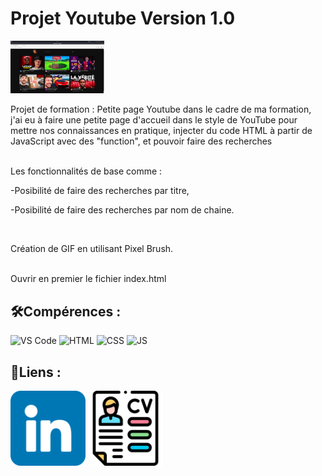 # Projet Youtube Version 1.0
<img src= "ProjetFormationYoutube.png" width="150"/>

<p>Projet de formation : Petite page Youtube
dans le cadre de ma formation, j'ai eu à faire une petite page d'accueil dans le style de YouTube pour mettre nos connaissances en pratique,
injecter du code HTML à partir de JavaScript avec des "function", et pouvoir faire des recherches<br><br>


  Les fonctionnalités de base comme :

  -Posibilité de faire des recherches par titre,

  -Posibilité de faire des recherches par nom de chaine.</p><br>


 Création de GIF en utilisant Pixel Brush.<br><br>



<p>Ouvrir en premier le fichier index.html</p>


## 🛠️Compérences :

![VS Code](https://img.shields.io/badge/-VS%20Code-007ACC?style=flat&logo=visual-studio-code&logoColor=white)
![HTML](https://img.shields.io/badge/-HTML-E34F26?style=flat&logo=html5&logoColor=white)
![CSS](https://img.shields.io/badge/-CSS-1572B6?style=flat&logo=css3&logoColor=white)
![JS](https://img.shields.io/badge/Javascript-blue?logo=javascript&logoColor=white)


## 🔗Liens :

<a href="https://www.linkedin.com/in/alexismoreau37/"><img width=120px src="linkedin.png"></a>
<a href="CVAlexisMoreauV3.2.pdf"><img width=120px src="IconeCV.png"></a>
